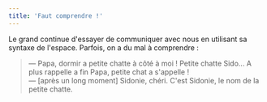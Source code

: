 ```yaml
---
title: 'Faut comprendre !'
---
```


Le grand continue d'essayer de communiquer avec nous en utilisant sa syntaxe de
l'espace. Parfois, on a du mal à comprendre :

> — Papa, dormir a petite chatte à côté à moi ! Petite chatte Sido... A plus
> rappelle a fin Papa, petite chat a s'appelle !  
> — [après un long moment] Sidonie, chéri. C'est Sidonie, le nom de la petite
> chatte.
